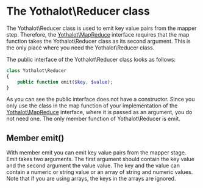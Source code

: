 # The Yothalot\Reducer class

The Yothalot\Reducer class is used to emit key value pairs from the mapper
step. Therefore, the [Yothalot\MapReduce](Yothalot/php-mapreduce)
interface requires that the map function takes the Yothalot\Reducer class
as its second argument. This is the only place where you need the Yothalot\Reducer
class.

The public interface of the Yothalot\Reducer class looks as follows:

```php
class Yothalot\Reducer
{
    public function emit($key, $value);
}
```
As you can see the public interface does not have a constructor. Since you only use the class in
the map function of your implementation of the [Yothalot\MapReduce](Yothalot/php-mapreduce) interface,
where it is passed as an argument, you do not need one. The only member function
of Yothalot\Reducer is emit.

## Member emit()

With member emit you can emit key value pairs from the mapper stage. Emit
takes two arguments. The first argument should contain the key value and
the second argument the value value. The key and the value can contain a
numeric or string value or an array of string and numeric values. Note that
if you are using arrays, the keys in the arrays are ignored.
